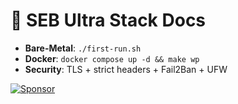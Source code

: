 # 📖 SEB Ultra Stack Docs

- **Bare-Metal**: `./first-run.sh`  
- **Docker**: `docker compose up -d && make wp`  
- **Security**: TLS + strict headers + Fail2Ban + UFW

[![Sponsor](https://img.shields.io/badge/Sponsor-PayPal-blue?logo=paypal&style=for-the-badge)](https://www.paypal.com/ncp/payment/Z5ZWDLX6BW9NQ)
